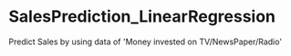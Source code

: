 # SalesPrediction_LinearRegression
Predict Sales by using data of 'Money invested on TV/NewsPaper/Radio'
